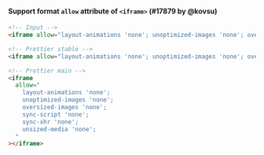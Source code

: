 #### Support format `allow` attribute of `<iframe>` (#17879 by @kovsu)

<!-- prettier-ignore -->
```html
<!-- Input -->
<iframe allow="layout-animations 'none'; unoptimized-images 'none'; oversized-images 'none'; sync-script 'none'; sync-xhr 'none'; unsized-media 'none';"></iframe>

<!-- Prettier stable -->
<iframe allow="layout-animations 'none'; unoptimized-images 'none'; oversized-images 'none'; sync-script 'none'; sync-xhr 'none'; unsized-media 'none';"></iframe>

<!-- Prettier main -->
<iframe
  allow="
    layout-animations 'none';
    unoptimized-images 'none';
    oversized-images 'none';
    sync-script 'none';
    sync-xhr 'none';
    unsized-media 'none';
  "
></iframe>
```

